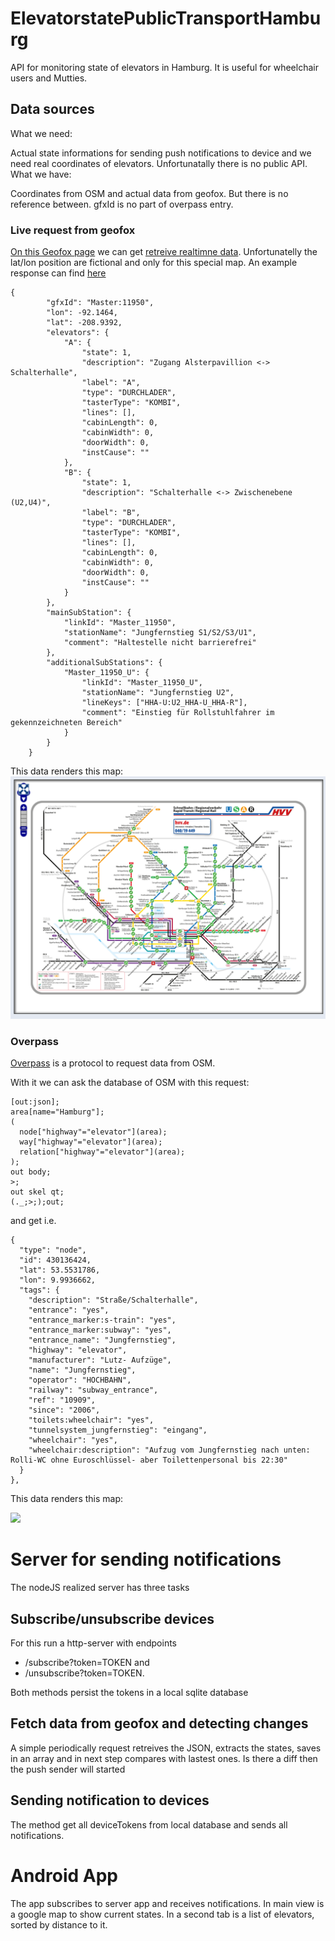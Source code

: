 # ElevatorstatePublicTransportHamburg
API for monitoring state of elevators in Hamburg. It is useful for wheelchair users and Mutties.

## Data sources

What we need: 

Actual state informations for sending push notifications to device and we need real coordinates of elevators. Unfortunatally there is no public API.
What we have:

Coordinates from OSM and actual data from geofox. But there is no reference between. gfxId is no part of overpass entry.

### Live request from geofox

[On this Geofox page](http://geofox.hvv.de/jsf/showElevatorStates.seam) we can get [retreive realtimne data](http://geofox.hvv.de/data-service/rest/elevators/stations/). Unfortunatelly the lat/lon position are fictional and only for this special map. An example response can find [here](https://github.com/AppWerft/mobileHackathon2017/blob/master/listofelevatorstates.json)

```
{
		"gfxId": "Master:11950",
		"lon": -92.1464,
		"lat": -208.9392,
		"elevators": {
			"A": {
				"state": 1,
				"description": "Zugang Alsterpavillion <-> Schalterhalle",
				"label": "A",
				"type": "DURCHLADER",
				"tasterType": "KOMBI",
				"lines": [],
				"cabinLength": 0,
				"cabinWidth": 0,
				"doorWidth": 0,
				"instCause": ""
			},
			"B": {
				"state": 1,
				"description": "Schalterhalle <-> Zwischenebene (U2,U4)",
				"label": "B",
				"type": "DURCHLADER",
				"tasterType": "KOMBI",
				"lines": [],
				"cabinLength": 0,
				"cabinWidth": 0,
				"doorWidth": 0,
				"instCause": ""
			}
		},
		"mainSubStation": {
			"linkId": "Master_11950",
			"stationName": "Jungfernstieg S1/S2/S3/U1",
			"comment": "Haltestelle nicht barrierefrei"
		},
		"additionalSubStations": {
			"Master_11950_U": {
				"linkId": "Master_11950_U",
				"stationName": "Jungfernstieg U2",
				"lineKeys": ["HHA-U:U2_HHA-U_HHA-R"],
				"comment": "Einstieg für Rollstuhlfahrer im gekennzeichneten Bereich"
			}
		}
	}
```
This data renders this map:
![](assets/geofox.png)
### Overpass 

[Overpass](http://overpass-turbo.eu/) is a protocol to request data from OSM.

With it we can ask the database of OSM with this request:

```
[out:json];
area[name="Hamburg"];
(
  node["highway"="elevator"](area);
  way["highway"="elevator"](area);
  relation["highway"="elevator"](area);
);
out body;
>;
out skel qt;
(._;>;);out;
```
and get i.e.

```
{
  "type": "node",
  "id": 430136424,
  "lat": 53.5531786,
  "lon": 9.9936662,
  "tags": {
    "description": "Straße/Schalterhalle",
    "entrance": "yes",
    "entrance_marker:s-train": "yes",
    "entrance_marker:subway": "yes",
    "entrance_name": "Jungfernstieg",
    "highway": "elevator",
    "manufacturer": "Lutz- Aufzüge",
    "name": "Jungfernstieg",
    "operator": "HOCHBAHN",
    "railway": "subway_entrance",
    "ref": "10909",
    "since": "2006",
    "toilets:wheelchair": "yes",
    "tunnelsystem_jungfernstieg": "eingang",
    "wheelchair": "yes",
    "wheelchair:description": "Aufzug vom Jungfernstieg nach unten: Rolli-WC ohne Euroschlüssel- aber Toilettenpersonal bis 22:30"
  }
},
```
This data renders this map:

![](./assets/overpass.png)

# Server for sending notifications
The nodeJS realized server has three tasks

## Subscribe/unsubscribe devices
For this run a http-server with endpoints 

* /subscribe?token=TOKEN and 
* /unsubscribe?token=TOKEN. 

Both methods persist the tokens in a local sqlite database

## Fetch data from geofox and detecting changes
A simple periodically request retreives the JSON, extracts the states, saves in an array and in next step compares with lastest ones. Is there a diff then the push sender will started

## Sending notification to devices

The method get all deviceTokens from local database and sends all notifications.

# Android  App

The app subscribes to server app and receives notifications. In main view is a google map to show current states. In a second tab  is a list of elevators, sorted by distance to it.